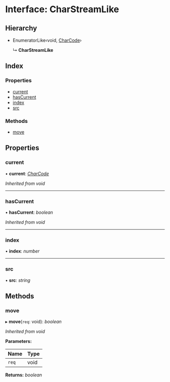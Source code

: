 
# Interface: CharStreamLike

## Hierarchy

* EnumeratorLike‹void, [CharCode](../README.md#charcode)›

  ↳ **CharStreamLike**

## Index

### Properties

* [current](charstreamlike.md#current)
* [hasCurrent](charstreamlike.md#hascurrent)
* [index](charstreamlike.md#index)
* [src](charstreamlike.md#src)

### Methods

* [move](charstreamlike.md#move)

## Properties

###  current

• **current**: *[CharCode](../README.md#charcode)*

*Inherited from void*

___

###  hasCurrent

• **hasCurrent**: *boolean*

*Inherited from void*

___

###  index

• **index**: *number*

___

###  src

• **src**: *string*

## Methods

###  move

▸ **move**(`req`: void): *boolean*

*Inherited from void*

**Parameters:**

Name | Type |
------ | ------ |
`req` | void |

**Returns:** *boolean*
